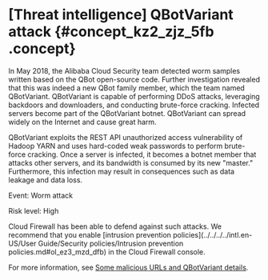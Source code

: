 # \[Threat intelligence\] QBotVariant attack {#concept_kz2_zjz_5fb .concept}

In May 2018, the Alibaba Cloud Security team detected worm samples written based on the QBot open-source code. Further investigation revealed that this was indeed a new QBot family member, which the team named QBotVariant. QBotVariant is capable of performing DDoS attacks, leveraging backdoors and downloaders, and conducting brute-force cracking. Infected servers become part of the QBotVariant botnet. QBotVariant can spread widely on the Internet and cause great harm.

QBotVariant exploits the REST API unauthorized access vulnerability of Hadoop YARN and uses hard-coded weak passwords to perform brute-force cracking. Once a server is infected, it becomes a botnet member that attacks other servers, and its bandwidth is consumed by its new "master." Furthermore, this infection may result in consequences such as data leakage and data loss.

Event: Worm attack

Risk level: High

Cloud Firewall has been able to defend against such attacks. We recommend that you enable [intrusion prevention policies](../../../../intl.en-US/User Guide/Security policies/Intrusion prevention policies.md#ol_ez3_mzd_dfb) in the Cloud Firewall console.

For more information, see [Some malicious URLs and QBotVariant details](https://yq.aliyun.com/articles/667970).

